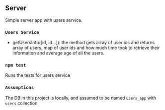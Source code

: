 
## Server

Simple server app with users service.

### `Users Service`

- getUsersInfo([id, id...]): the method gets array of user ids and returns array of users,
map of user ids and how much time took to retrieve their information and average age of all the users.

### `npm test`

Runs the tests for users service

### `Assumptions`

The DB in this project is locally, and assumed to be named `users_app` with `users` collection 
